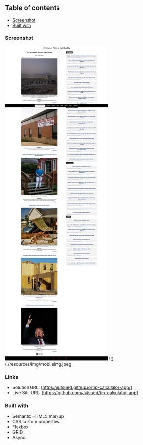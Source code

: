 ## Table of contents
  - [Screenshot](#screenshot)
  - [Built with](#built-with)

### Screenshot

![](./resources/img/fullimg.jpeg)
![](./resources/img/mobileimg.jpeg

### Links

- Solution URL: [https://jutsued.github.io/tip-calculator-app/]
- Live Site URL: [https://github.com/Jutsued/tip-calculator-app]

### Built with

- Semantic HTML5 markup
- CSS custom properties
- Flexbox
- GRID
- Async 

